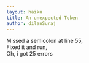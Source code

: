 ```yaml
---
layout: haiku
title: An unexpected Token
author: dilanSuraj
---
```


Missed a semicolon at line 55,<br>
Fixed it and run,<br>
Oh, i got 25 errors<br>